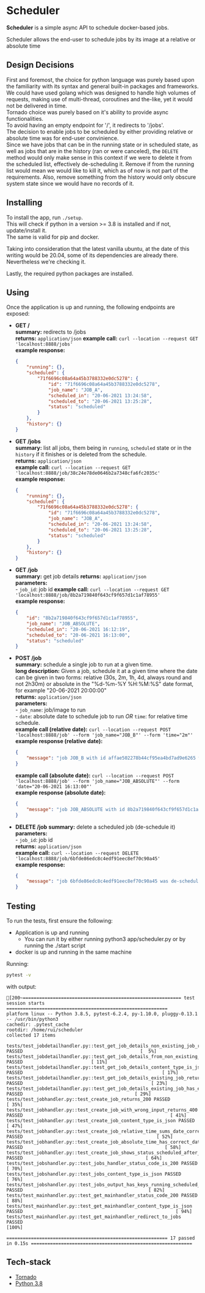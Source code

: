 # **Scheduler**

**Scheduler** is a simple async API to schedule docker-based jobs.

Scheduler allows the end-user to schedule jobs by its image at a relative or absolute time

## **Design Decisions**

First and foremost, the choice for python language was purely based upon the familiarity with its syntax and general built-in packages and frameworks. We could have used golang which was designed to handle high volumes of requests, making use of multi-thread, coroutines and the-like, yet it would not be delivered in time.  
Tornado choice was purely based on it's ability to provide async functionalities.  
To avoid having an empty endpoint for '/', it redirects to '/jobs'.  
The decision to enable jobs to be scheduled by either providing relative or absolute time was for end-user convinience.  
Since we have jobs that can be in the running state or in scheduled state, as well as jobs that are in the history (ran or were canceled), the ```DELETE``` method would only make sense in this context if we were to delete it from the scheduled list, effectively de-scheduling it. Remove if from the running list would mean we would like to kill it, which as of now is not part of the requirements. Also, remove something from the history would only obscure system state since we would have no records of it.

## **Installing**

To install the app, run ```./setup```.  
This will check if python in a version >= 3.8 is installed and if not, update/install it.  
The same is valid for pip and docker.

Taking into consideration that the latest vanilla ubuntu, at the date of this writing would be 20.04, some of its dependencies are already there. Nevertheless we're checking it.  

Lastly, the required python packages are installed.

## **Using**
Once the application is up and running, the following endpoints are exposed:

- **GET /**    
    **summary:** redirects to /jobs  
    **returns:** ```application/json```
    **example call:** ```curl --location --request GET 'localhost:8888/jobs'```  
    **example response:**  
    ```json
    {
        "running": {},
        "scheduled": {
            "71f6696c08a64a45b3788332e0dc5278": {
                "id": "71f6696c08a64a45b3788332e0dc5278",
                "job_name": "JOB_A",
                "scheduled_in": "20-06-2021 13:24:58",
                "scheduled_to": "20-06-2021 13:25:28",
                "status": "scheduled"
            }
        },
        "history": {}
    }
    ```
- **GET /jobs**    
    **summary:** list all jobs, them being in ```running```, ```scheduled``` state or in the ```history``` if it finishes or is deleted from the schedule.  
    **returns:** ```application/json```  
    **example call:** ```curl --location --request GET 'localhost:8888/job/38c24e78de0646b2a7348cfa6fc2035c'```  
    **example response:**  
    ```json
    {
        "running": {},
        "scheduled": {
            "71f6696c08a64a45b3788332e0dc5278": {
                "id": "71f6696c08a64a45b3788332e0dc5278",
                "job_name": "JOB_A",
                "scheduled_in": "20-06-2021 13:24:58",
                "scheduled_to": "20-06-2021 13:25:28",
                "status": "scheduled"
            }
        },
        "history": {}
    }
    ```

- **GET /job**  
    **summary:** get job details
    **returns:** ```application/json```  
    **parameters:**  
        - ```job_id```: job id
    **example call:** ```curl --location --request GET 'localhost:8888/job/8b2a719840f643cf9f657d1c1af78955'```  
    **example response:**    
    ```json
    {
        "id": "8b2a719840f643cf9f657d1c1af78955",
        "job_name": "JOB_ABSOLUTE",
        "scheduled_in": "20-06-2021 16:12:19",
        "scheduled_to": "20-06-2021 16:13:00",
        "status": "scheduled"
    }
    ```

- **POST /job**  
    **summary:** schedule a single job to run at a given time.  
    **long description:** Given a job, schedule it at a given time where the date can be given in two forms: relative (30s, 2m, 1h, 4d, always round and not 2h30m) or absolute in the "%d-%m-%Y %H:%M:%S" date format, for example "20-06-2021 20:00:00"  
    **returns:** ```application/json```  
    **parameters:**  
        - ```job_name```: job/image to run  
        - ```date```: absolute date to schedule job to run  _OR_ ```time```: for relative time schedule.  
    **example call (relative date):** ```curl --location --request POST 'localhost:8888/job' --form 'job_name="JOB_B"' --form 'time="2m"'```  
    **example response (relative date):**    
    ```json
    {
        "message": "job JOB_B with id affae502278b44cf95ea4bd7ad9e6265 will be scheduled to run in 2m"
    }
    ```
        
    **example call (absolute date):** ```curl --location --request POST 'localhost:8888/job' --form 'job_name="JOB_ABSOLUTE"' --form 'date="20-06-2021 16:13:00"'```  
    **example response (absolute date):**  
    ```json
    {
        "message": "job JOB_ABSOLUTE with id 8b2a719840f643cf9f657d1c1af78955 will be scheduled to run in 20-06-2021 16:13:00"
    }
    ```

- **DELETE /job**
    **summary:** delete a scheduled job (de-schedule it)  
    **parameters:**  
        - ```job_id```: job id  
    **returns:** ```application/json```  
    **example call:** ```curl --location --request DELETE 'localhost:8888/job/6bfde86edc8c4edf91eec8ef70c90a45'```  
    **example response:**  
    ```json
    {
        "message": "job 6bfde86edc8c4edf91eec8ef70c90a45 was de-scheduled"
    }
    ```

## **Testing**

To run the tests, first ensure the following:

- Application is up and running
    - You can run it by either running python3 app/scheduler.py or by running the ./start script
- docker is up and running in the same machine

Running:
```bash
pytest -v
```

with output: 

```
[200~========================================================== test session starts ===========================================================
platform linux -- Python 3.8.5, pytest-6.2.4, py-1.10.0, pluggy-0.13.1 -- /usr/bin/python3
cachedir: .pytest_cache
rootdir: /home/rui/scheduler
collected 17 items                                                                                                                       

tests/test_jobdetailhandler.py::test_get_job_details_non_existing_job_returns_404 PASSED                                           [  5%]
tests/test_jobdetailhandler.py::test_get_job_details_from_non_existing_job_returns_expected_message PASSED                         [ 11%]
tests/test_jobdetailhandler.py::test_get_job_details_content_type_is_json PASSED                                                   [ 17%]
tests/test_jobdetailhandler.py::test_get_job_details_existing_job_returns_200 PASSED                                               [ 23%]
tests/test_jobdetailhandler.py::test_get_job_details_existing_job_has_expected_keys PASSED                                         [ 29%]
tests/test_jobhandler.py::test_create_job_returns_200 PASSED                                                                       [ 35%]
tests/test_jobhandler.py::test_create_job_with_wrong_input_returns_400 PASSED                                                      [ 41%]
tests/test_jobhandler.py::test_create_job_content_type_is_json PASSED                                                              [ 47%]
tests/test_jobhandler.py::test_create_job_relative_time_sums_date_correctly PASSED                                                 [ 52%]
tests/test_jobhandler.py::test_create_job_absolute_time_has_correct_date PASSED                                                    [ 58%]
tests/test_jobhandler.py::test_create_job_shows_status_scheduled_after_creation PASSED                                             [ 64%]
tests/test_jobshandler.py::test_jobs_handler_status_code_is_200 PASSED                                                             [ 70%]
tests/test_jobshandler.py::test_jobs_content_type_is_json PASSED                                                                   [ 76%]
tests/test_jobshandler.py::test_jobs_output_has_keys_running_scheduled_history PASSED                                              [ 82%]
tests/test_mainhandler.py::test_get_mainhandler_status_code_200 PASSED                                                             [ 88%]
tests/test_mainhandler.py::test_get_mainhandler_content_type_is_json PASSED                                                        [ 94%]
tests/test_mainhandler.py::test_get_mainhandler_redirect_to_jobs PASSED                                                            [100%]

=========================================================== 17 passed in 0.15s ===========================================================
```

## **Tech-stack**

- [Tornado](https://www.tornadoweb.org/en/stable/)
- [Python 3.8](https://www.python.org/downloads/release/python-382/)